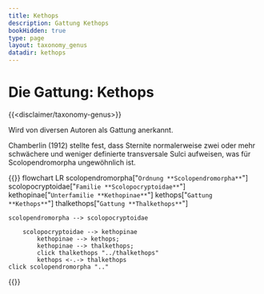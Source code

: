 ```yaml
---
title: Kethops
description: Gattung Kethops
bookHidden: true
type: page
layout: taxonomy_genus
datadir: kethops
---
```


# Die Gattung: Kethops
{{<disclaimer/taxonomy-genus>}}

Wird von diversen Autoren als Gattung anerkannt.

Chamberlin (1912) stellte fest, dass Sternite normalerweise zwei oder mehr schwächere und weniger definierte transversale Sulci aufweisen, was für Scolopendromorpha ungewöhnlich ist.

{{<mermaid>}}
flowchart LR
    scolopendromorpha["`Ordnung
                        **Scolopendromorpha**`"]
    scolopocryptoidae["`Familie
                        **Scolopocryptoidae**`"]
        kethopinae["`Unterfamilie
                    **Kethopinae**`"]
            kethops["`Gattung
                    **Kethops**`"]
            thalkethops["`Gattung
                    **Thalkethops**`"]

    scolopendromorpha --> scolopocryptoidae
    
        scolopocryptoidae --> kethopinae
            kethopinae --> kethops; 
            kethopinae --> thalkethops;
            click thalkethops "../thalkethops"
            kethops <-.-> thalkethops
    click scolopendromorpha ".."
{{</mermaid>}}